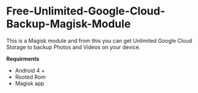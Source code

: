 # Free-Unlimited-Google-Cloud-Backup-Magisk-Module
This is a Magisk module and from this you can get Unlimited Google Cloud Storage to backup Photos and Videos on your device.


**Requirments**
- Android 4 +
- Rooted Rom
- Magisk app
